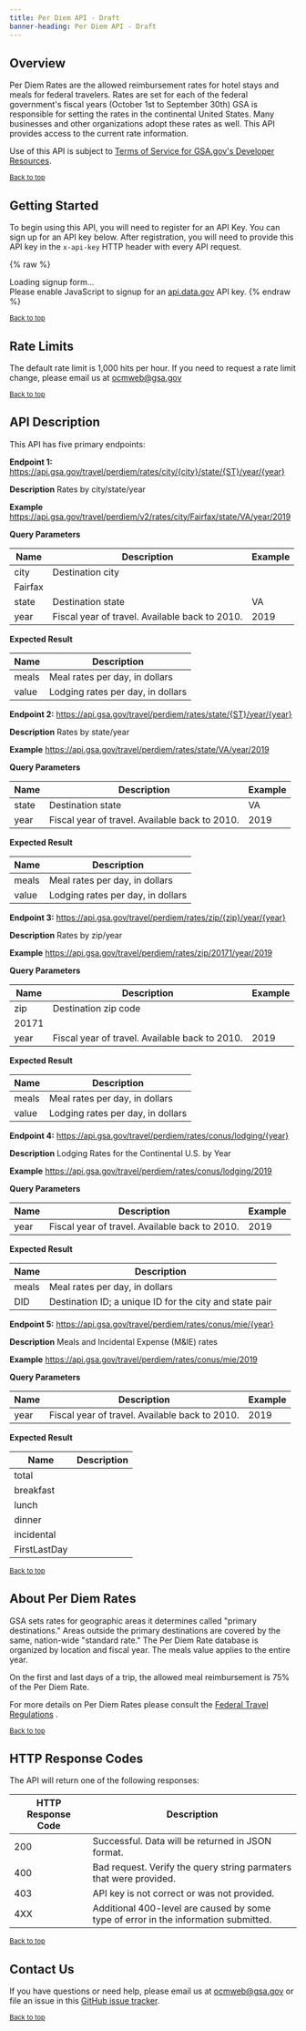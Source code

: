 ```yaml
---
title: Per Diem API - Draft
banner-heading: Per Diem API - Draft
---
```



## Overview

Per Diem Rates are the allowed reimbursement rates for hotel stays and meals for federal travelers. Rates are set for each of the federal government's fiscal years (October 1st to September 30th) GSA is responsible for setting the rates in the continental United States. Many businesses and other organizations adopt these rates as well. This API provides access to the current rate information.  

Use of this API is subject to [Terms of Service for GSA.gov's Developer Resources](https://www.gsa.gov/technology/government-it-initiatives/digital-strategy/per-diem-apis/terms-of-service-for-gsagovs-developer-resources).

<p><small><a href="#">Back to top</a></small></p>

## Getting Started

To begin using this API, you will need to register for an API Key. You can sign up for an API key below.  After registration, you will need to provide this API key in the `x-api-key` HTTP header with every API request.


{% raw %}
<div id="apidatagov_signup">Loading signup form...</div>
<script type="text/javascript">
  /* * * CONFIGURATION VARIABLES: EDIT BEFORE PASTING INTO YOUR WEBPAGE * * */
  var apiUmbrellaSignupOptions = {
    // Pick a short, unique name to identify your site, like 'gsa-auctions'
    // in this example.
    registrationSource: 'gsa-open',

    // Enter the API key you signed up for and specially configured for this
    // API key signup embed form.
    apiKey: 'Wjww6pZMosePwXxnz7foeWBYa0ADCcw1NIMfuOoP',

    // Provide an example URL you want to show to users after they signup.
    // This can be any API endpoint on your server, and you can use the
    // special {{api_key}} variable to automatically substitute in the API
    // key the user just signed up for.
    // exampleApiUrl: 'https://api.gsa.gov/travel/perdiem/rates/city/Fairfax/state/VA/year/2019?api_key={{api_key}}',

    // OPTIONAL: Provide extra content to display on the signup confirmation
    // page. This will be displayed below the user's API key and the example
    // API URL are shown. HTML is allowed. Defaults to ""
    // signupConfirmationMessage: '',

    // OPTIONAL: Provide a URL to your own contact page to link to for user
    // support. Defaults to "https://api.data.gov/contact/"
    contactUrl: 'https://github.com/gsa/gsa-apis/issues',

    // OPTIONAL: Set to true to verify the user's e-mail address by only
    // sending them their API key via e-mail, and not displaying it on the
    // signup confirmation web page. Defaults to false.
    // verifyEmail: true,

    // OPTIONAL: Set to false to disable sending a welcome e-mail to the
    // user after signing up. Defaults to true.
    // sendWelcomeEmail: false,

    // OPTIONAL: Provide the name of your developer site. This will appear
    // in the subject of the welcome e-mail as "Your {{siteName}} API key".
    // Defaults to "api.data.gov".
    // siteName: 'GSA Developer Network',

    // OPTIONAL: Provide a custom sender name for who the welcome email
    // appears from. The actual address will be "noreply@api.data.gov", but
    // this will change the name of the displayed sender in this fashion:
    // "{{emailFromName}} <noreply@api.data.gov>". Defaults to "".
    // emailFromName: 'GSA Developer Network',

    // OPTIONAL: Provide an extra input field to ask for the user's website.
    // Defaults to false.
    // websiteInput: true,

    // OPTIONAL: Provide an extra checkbox asking the user to agree to terms
    // and conditions before signing up. Defaults to false.
    // termsCheckbox: true,

    // OPTIONAL: If the terms & conditions checkbox is enabled, link to this
    // URL for your API's terms & conditions. Defaults to "".
    // termsUrl: "https://agency.gov/api-terms/",
  };

  /* * * DON'T EDIT BELOW THIS LINE * * */
  (function() {
    var apiUmbrella = document.createElement('script'); apiUmbrella.type = 'text/javascript'; apiUmbrella.async = true;
    apiUmbrella.src = 'https://api.data.gov/static/javascripts/signup_embed.js';
    (document.getElementsByTagName('head')[0] || document.getElementsByTagName('body')[0]).appendChild(apiUmbrella);
  })();
</script>
<noscript>Please enable JavaScript to signup for an <a href="http://api.data.gov/">api.data.gov</a> API key.</noscript>
{% endraw %}  


<p><small><a href="#">Back to top</a></small></p>

## Rate Limits

The default rate limit is 1,000 hits per hour.  If you need to request a rate limit change, please email us at [ocmweb@gsa.gov](mailto:ocmweb@gsa.gov)

<p><small><a href="#">Back to top</a></small></p>

## API Description


This API has five primary endpoints:

**Endpoint 1:** https://api.gsa.gov/travel/perdiem/rates/city/{city}/state/{ST}/year/{year}

**Description**  Rates by city/state/year

**Example**  https://api.gsa.gov/travel/perdiem/v2/rates/city/Fairfax/state/VA/year/2019

**Query Parameters**

| Name  | Description | Example |
| ---- | ----------- | ----------- |
| city | Destination city | 
Fairfax |
| state | Destination state | VA |
| year | Fiscal year of travel.  Available back to 2010. | 2019 |

**Expected Result**

| Name  | Description |
| ---- | ----------- |
| meals | Meal rates per day, in dollars |
| value | Lodging rates per day, in dollars |



**Endpoint 2:** https://api.gsa.gov/travel/perdiem/rates/state/{ST}/year/{year}

**Description**  Rates by state/year

**Example** https://api.gsa.gov/travel/perdiem/rates/state/VA/year/2019

**Query Parameters**

| Name  | Description | Example |
| ---- | ----------- | ----------- |
| state | Destination state | VA |
| year | Fiscal year of travel.  Available back to 2010. | 2019 |

**Expected Result**

| Name  | Description |
| ---- | ----------- |
| meals | Meal rates per day, in dollars |
| value | Lodging rates per day, in dollars |


**Endpoint 3:** https://api.gsa.gov/travel/perdiem/rates/zip/{zip}/year/{year}

**Description**  Rates by zip/year

**Example** https://api.gsa.gov/travel/perdiem/rates/zip/20171/year/2019

**Query Parameters**

| Name  | Description | Example |
| ---- | ----------- | ----------- |
| zip | Destination zip code | 
20171 |
| year | Fiscal year of travel.  Available back to 2010. | 2019 |

**Expected Result**

| Name  | Description |
| ---- | ----------- |
| meals | Meal rates per day, in dollars |
| value | Lodging rates per day, in dollars |



**Endpoint 4:** https://api.gsa.gov/travel/perdiem/rates/conus/lodging/{year}

**Description**  Lodging Rates for the Continental U.S. by Year

**Example** https://api.gsa.gov/travel/perdiem/rates/conus/lodging/2019

**Query Parameters**

| Name  | Description | Example |
| ---- | ----------- | ----------- |
| year | Fiscal year of travel.  Available back to 2010. | 2019 |

**Expected Result**

| Name  | Description |
| ---- | ----------- |
| meals | Meal rates per day, in dollars |
| DID | Destination ID; a unique ID for the city and state pair |



**Endpoint 5:** https://api.gsa.gov/travel/perdiem/rates/conus/mie/{year}

**Description**   Meals and Incidental Expense (M&IE) rates 

**Example** https://api.gsa.gov/travel/perdiem/rates/conus/mie/2019

**Query Parameters**

| Name  | Description | Example |
| ---- | ----------- | ----------- |
| year | Fiscal year of travel.  Available back to 2010. | 2019 |


**Expected Result**

| Name  | Description |
| ---- | ----------- |
| total |  |
| breakfast |  |
| lunch |  |
| dinner |  |
| incidental |  |
| FirstLastDay |  |



<p><small><a href="#">Back to top</a></small></p>

## About Per Diem Rates  

GSA sets rates for geographic areas it determines called "primary destinations." Areas outside the primary destinations are covered by the same, nation-wide "standard rate." The Per Diem Rate database is organized by location and fiscal year. The meals value applies to the entire year.

On the first and last days of a trip, the allowed meal reimbursement is 75% of the Per Diem Rate.

For more details on Per Diem Rates please consult the [Federal Travel Regulations](https://www.gsa.gov/ftr) .

<p><small><a href="#">Back to top</a></small></p>

## HTTP Response Codes

The API will return one of the following responses:

| HTTP Response Code | Description |
| ---- | ----------- |
| 200 | Successful. Data will be returned in JSON format. |
| 400 | Bad request. Verify the query string parmaters that were provided. |
| 403 | API key is not correct or was not provided. |
| 4XX | Additional 400-level are caused by some type of error in the information submitted. |

<p><small><a href="#">Back to top</a></small></p>

## Contact Us

If you have questions or need help, please email us at [ocmweb@gsa.gov](mailto:ocmweb@gsa.gov) or file an issue in this [GitHub issue tracker](https://github.com/gsa/gsa-apis/issues).  

<p><small><a href="#">Back to top</a></small></p>
